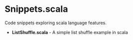 Snippets.scala
================

Code snippets exploring scala language features. 

* **ListShuffle.scala** - A simple list shuffle example in scala
